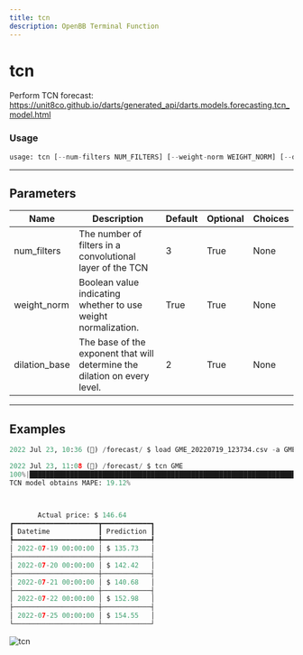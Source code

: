 ```yaml
---
title: tcn
description: OpenBB Terminal Function
---
```


# tcn

Perform TCN forecast: https://unit8co.github.io/darts/generated_api/darts.models.forecasting.tcn_model.html
### Usage 
```python
usage: tcn [--num-filters NUM_FILTERS] [--weight-norm WEIGHT_NORM] [--dilation-base DILATION_BASE]
```
---
## Parameters
| Name | Description | Default | Optional | Choices |
| ---- | ----------- | ------- | -------- | ------- |
| num_filters | The number of filters in a convolutional layer of the TCN | 3 | True | None |
| weight_norm | Boolean value indicating whether to use weight normalization. | True | True | None |
| dilation_base | The base of the exponent that will determine the dilation on every level. | 2 | True | None |
---
## Examples
```python
2022 Jul 23, 10:36 (🦋) /forecast/ $ load GME_20220719_123734.csv -a GME

2022 Jul 23, 11:08 (🦋) /forecast/ $ tcn GME
100%|██████████████████████████████████████████████████████████████████████████████████████████████████████████████████████████████████████████████████████████████████████████████████████████████████████████████| 115/115 [00:0100:00, 111.85it/s]
TCN model obtains MAPE: 19.12%



       Actual price: $ 146.64
┏━━━━━━━━━━━━━━━━━━━━━┳━━━━━━━━━━━━┓
┃ Datetime            ┃ Prediction ┃
┡━━━━━━━━━━━━━━━━━━━━━╇━━━━━━━━━━━━┩
│ 2022-07-19 00:00:00 │ $ 135.73   │
├─────────────────────┼────────────┤
│ 2022-07-20 00:00:00 │ $ 142.42   │
├─────────────────────┼────────────┤
│ 2022-07-21 00:00:00 │ $ 140.68   │
├─────────────────────┼────────────┤
│ 2022-07-22 00:00:00 │ $ 152.98   │
├─────────────────────┼────────────┤
│ 2022-07-25 00:00:00 │ $ 154.55   │
└─────────────────────┴────────────┘
```
![tcn](https://user-images.githubusercontent.com/72827203/180615408-ac6f9289-c3e9-486f-b262-701ef1906373.png)

